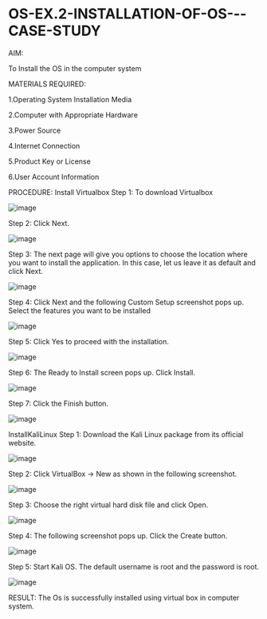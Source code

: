 # OS-EX.2-INSTALLATION-OF-OS---CASE-STUDY

AIM:

To Install the OS in the computer system

MATERIALS REQUIRED:

1.Operating System Installation Media

2.Computer with Appropriate Hardware

3.Power Source

4.Internet Connection

5.Product Key or License

6.User Account Information

PROCEDURE:
Install Virtualbox
Step 1: To download Virtualbox 


![image](https://github.com/lisianathiruselvan/OS-EX.2-INSTALLATION-OF-OS---CASE-STUDY/assets/119389971/3717cb92-eeab-492f-91dc-84a4732d7b3b)

Step 2: Click Next.


![image](https://github.com/lisianathiruselvan/OS-EX.2-INSTALLATION-OF-OS---CASE-STUDY/assets/119389971/b7b40347-ad55-4898-af18-dca022f884cc)

Step 3: The next page will give you options to choose the location where you want to install the application. In this case, let us leave it as default and click Next.

![image](https://github.com/lisianathiruselvan/OS-EX.2-INSTALLATION-OF-OS---CASE-STUDY/assets/119389971/bb6de149-10ec-4488-bcf0-44114d376f14)

Step 4: Click Next and the following Custom Setup screenshot pops up. Select the features you want to be installed

![image](https://github.com/lisianathiruselvan/OS-EX.2-INSTALLATION-OF-OS---CASE-STUDY/assets/119389971/2fedeb17-5167-48d3-a847-0da3b3f671f2)

Step 5: Click Yes to proceed with the installation. 

![image](https://github.com/lisianathiruselvan/OS-EX.2-INSTALLATION-OF-OS---CASE-STUDY/assets/119389971/6cd92a80-0803-423b-9ce6-956443500d91)


Step 6: The Ready to Install screen pops up. Click Install. 


![image](https://github.com/lisianathiruselvan/OS-EX.2-INSTALLATION-OF-OS---CASE-STUDY/assets/119389971/2a4cd29a-9ced-4485-856d-814d7e050290)


Step 7: Click the Finish button. 

![image](https://github.com/lisianathiruselvan/OS-EX.2-INSTALLATION-OF-OS---CASE-STUDY/assets/119389971/90433c38-1626-4267-8996-dd2da434e485)


InstallKaliLinux
Step 1: Download the Kali Linux package from its official website. 

![image](https://github.com/lisianathiruselvan/OS-EX.2-INSTALLATION-OF-OS---CASE-STUDY/assets/119389971/d6b88a78-73d7-4efb-a3e1-bacc743a8d7f)


Step 2: Click VirtualBox -> New as shown in the following screenshot.


![image](https://github.com/lisianathiruselvan/OS-EX.2-INSTALLATION-OF-OS---CASE-STUDY/assets/119389971/2400c1f4-5191-4ce0-86b4-121a04d8552b)


Step 3: Choose the right virtual hard disk file and click Open.


![image](https://github.com/lisianathiruselvan/OS-EX.2-INSTALLATION-OF-OS---CASE-STUDY/assets/119389971/00d59ebf-c673-44be-8a3e-9d1e2e31c1ed)


Step 4: The following screenshot pops up. Click the Create button.


![image](https://github.com/lisianathiruselvan/OS-EX.2-INSTALLATION-OF-OS---CASE-STUDY/assets/119389971/4ed9d186-8dda-493b-aa16-672abf83c8f6)


Step 5: Start Kali OS. The default username is root and the password is root.


![image](https://github.com/lisianathiruselvan/OS-EX.2-INSTALLATION-OF-OS---CASE-STUDY/assets/119389971/f10e6745-1574-4da7-bb58-ffacc7b3be7b)

RESULT:
The Os is successfully installed using virtual box in computer system.

